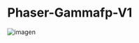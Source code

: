 # Phaser-Gammafp-V1
![imagen](https://user-images.githubusercontent.com/52834318/161355668-ee1cdf63-55df-407f-901c-cf96ce347810.png)
